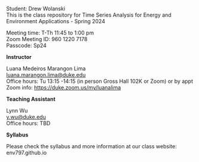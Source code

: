 Student: Drew Wolanski <br>
This is the class repository for Time Series Analysis for Energy and Environment Applications - Spring 2024 <br>

Meeting time: T-Th 11:45 to 1:00 pm <br>
Zoom Meeting ID:  960 1220 7178 <br>
Passcode: Sp24 <br>


**Instructor** <br>

Luana Medeiros Marangon Lima <br>
luana.marangon.lima@duke.edu <br>
Office hours: Tu 13:15 -14:15 (in person Gross Hall 102K or Zoom) or by appt <br>
Zoom info: https://duke.zoom.us/my/luanalima



**Teaching Assistant** <br>

Lynn Wu <br>
y.wu@duke.edu <br>
Office hours: TBD


**Syllabus** <br>

Please check the syllabus and more information at our class website: <br>
env797.github.io

